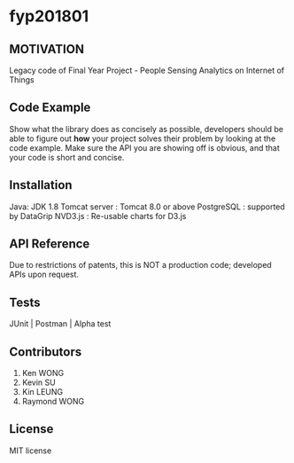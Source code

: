 # fyp201801

## MOTIVATION

Legacy code of Final Year Project - People Sensing Analytics on Internet of Things

## Code Example

Show what the library does as concisely as possible, developers should be able to figure out **how** your project solves their problem by looking at the code example. Make sure the API you are showing off is obvious, and that your code is short and concise.


## Installation

Java: JDK 1.8
Tomcat server : Tomcat 8.0 or above
PostgreSQL : supported by DataGrip
NVD3.js :  Re-usable charts for D3.js

## API Reference

Due to restrictions of patents, this is NOT a production code; developed APIs upon request.
 
## Tests

JUnit | Postman | Alpha test

## Contributors

1. Ken WONG
2. Kevin SU
3. Kin LEUNG
4. Raymond WONG

## License

MIT license
